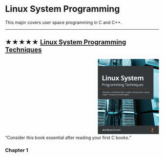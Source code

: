 # Linux System Programming

This major covers user space programming in C and C++.

- - -

## ★★★★★ [Linux System Programming Techniques](https://www.amazon.com/Linux-System-Programming-Techniques-proficient/dp/1789951283)
<div>
<div dir="rtl">
<img alt="9781789951288" src="covers/9781789951288.jpg" width="200"/>
</div>
<q>Consider this book essential after reading your first C books.</q>
</div>

### Chapter 1


